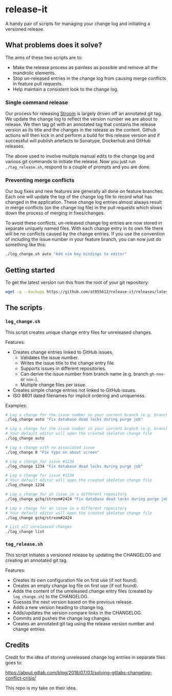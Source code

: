 # release-it

A handy pair of scripts for managing your change log and initiating a versioned release.


## What problems does it solve?

The aims of these two scripts are to:

* Make the release process as painless as possible and remove all the mandrolic elements.
* Stop un-released entries in the change log from causing merge conflicts in feature pull requests.
* Help maintain a consistent look to the change log.


### Single command release

Our process for releasing [Stroom](https://github.com/gchq/stroom) is largely driven off an annotated git tag.
We update the change log to reflect the version number we are about to release.
We then tag git with an annotated tag that contains the release version as its title and the changes in the release as the content.
Github actions will then kick in and perform a build for this release version and if successful will publish artefacts to Sonatype, Dockerhub and GitHub releases.

The above used to involve multiple manual edits to the change log and various git commands to initiate the release.
Now you just run `./tag_release.sh`, respond to a couple of prompts and you are done.


### Preventing merge conflicts

Our bug fixes and new features are generally all done on feature branches.
Each one will update the top of the change log file to record what has changed in the application.
These change log entries almost always result in merge conflicts (on the change log file) in the pull requests which slows down the process of merging in fixes/changes.

To avoid these conflicts, un-released change log entries are now stored in separate uniquely named files.
With each change entry in its own file there will be no conflicts caused by the change entries.
If you use the convention of including the issue number in your feature branch, you can now just do something like this:

```bash
./log_change.sh auto "Add vim key bindings to editor"
```


## Getting started

To get the latest version run this from the root of your git repository:

```bash
wget -q --backups https://github.com/at055612/release-it/releases/latest/download/{log_change,tag_release}.sh && chmod u+x {log_change,tag_release}.sh && echo "Downloaded $(grep -o "Version: .*" tag_release.sh)"
```

## The scripts


### `log_change.sh`

This script creates unique change entry files for unreleased changes.

Features:

* Creates change entries linked to GitHub issues.
  * Validates the issue number.
  * Writes the issue title to the change entry file.
  * Supports issues in different repositories.
  * Can derive the issue number from branch name (e.g. branch `gh-nnn-` or `nnn-`).
  * Multiple change files per issue.
* Creates simple change entries not linked to GitHub issues.
* ISO 8601 dated filenames for implicit ordering and uniqueness.

Examples:

```bash
# Log a change for the issue number in your current branch (e.g. branch: gh-1234-fix-dead-locks)
./log_change auto "Fix database dead locks during purge job"

# Log a change for the issue number in your current branch (e.g. branch: gh-1234-fix-dead-locks)
# Your default editor will open the created skeleton change file
./log_change auto

# Log a change with no associated issue
./log_change 0 "Fix typo on about screen"

# Log a change for issue #1234
./log_change 1234 "Fix database dead locks during purge job"

# Log a change for issue #1234
# Your default editor will open the created skeleton change file
./log_change 1234

# Log a change for an issue in a different repository
./log_change gchq/stroom#2424 "Fix database dead locks during purge job"

# Log a change for an issue in a different repository
# Your default editor will open the created skeleton change file
./log_change gchq/stroom#2424

# List all unreleased changes
./log_change list

```


### `tag_release.sh`

This script initiates a versioned release by updating the CHANGELOG and creating an annotated git tag.

Features:

* Creates its own configuration file on first use (if not found).
* Creates an empty change log file on first use (if not found).
* Adds the content of the unreleased change entry files (created by `log_change.sh`) to the CHANGELOG.
* Guesses the next version based on the previous release.
* Adds a new version heading to change log.
* Adds/updates the version compare links in the CHANGELOG.
* Commits and pushes the change log changes.
* Creates an annotated git tag using the release version number and change entries.


## Credits

Credit for the idea of storing unreleased change log entries in separate files goes to:

https://about.gitlab.com/blog/2018/07/03/solving-gitlabs-changelog-conflict-crisis/

This repo is my take on their idea.
